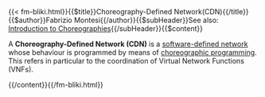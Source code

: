 <!-- --> {{< fm-bliki.html}}{{$title}}Choreography-Defined Network(CDN){{/title}}{{$author}}Fabrizio Montesi{{/author}}{{$subHeader}}See also: <a href="/introduction-to-choreographies">Introduction to Choreographies</a>{{/subHeader}}{{$content}}


A **Choreography-Defined Network (CDN)** is a [software-defined network](https://en.wikipedia.org/wiki/Software-defined_networking) whose behaviour is programmed by means of [choreographic programming](ChoreographicProgramming). This refers in particular to the coordination of Virtual Network Functions (VNFs).



<!-- --> {{/content}}{{/fm-bliki.html}}